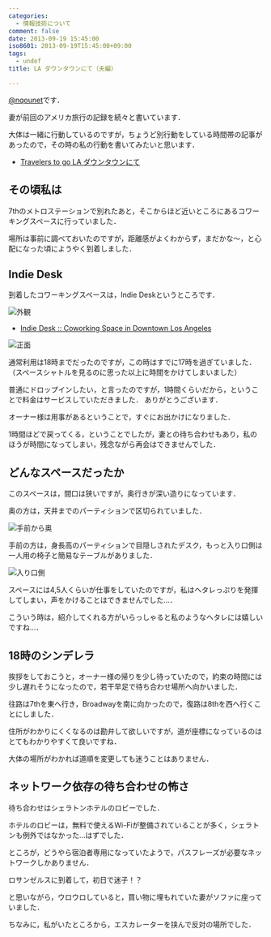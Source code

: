 ```yaml
---
categories:
  - 情報技術について
comment: false
date: 2013-09-19 15:45:00
iso8601: 2013-09-19T15:45:00+09:00
tags:
  - undef
title: LA ダウンタウンにて（夫編）

---
```


<p><a href="https://twitter.com/nqounet">@nqounet</a>です．</p>

<p>妻が前回のアメリカ旅行の記録を続々と書いています．</p>

<p>大体は一緒に行動しているのですが，ちょうど別行動をしている時間帯の記事があったので，その時の私の行動を書いてみたいと思います．</p>

<ul><li><a href="http://ustravelers.us/?p=204">Travelers to go LA ダウンタウンにて</a></li></ul>

<h2>その頃私は</h2>

<p>7thのメトロステーションで別れたあと，そこからほど近いところにあるコワーキングスペースに行っていました．</p>

<p>場所は事前に調べておいたのですが，距離感がよくわからず，まだかな〜，と心配になった頃にようやく到着しました．</p>

<h2>Indie Desk</h2>

<p>到着したコワーキングスペースは，Indie Deskというところです．</p>

<p><img src="https://copy.com/oXGVgEEg8X2wmWMr" alt="外観"></p>

<ul><li><a href="http://indiedesk.com/">Indie Desk :: Coworking Space in Downtown Los Angeles</a></li></ul>

<p><img src="https://copy.com/jTR7Ey6wgexa1o8h" alt="正面"></p>

<p>通常利用は18時までだったのですが，この時はすでに17時を過ぎていました． （スペースシャトルを見るのに思った以上に時間をかけてしまいました）</p>

<p>普通にドロップインしたい，と言ったのですが，1時間くらいだから，ということで料金はサービスしていただきました． ありがとうございます．</p>

<p>オーナー様は用事があるということで，すぐにお出かけになりました．</p>

<p>1時間ほどで戻ってくる，ということでしたが，妻との待ち合わせもあり，私のほうが時間になってしまい，残念ながら再会はできませんでした．</p>

<h2>どんなスペースだったか</h2>

<p>このスペースは，間口は狭いですが，奥行きが深い造りになっています．</p>

<p>奥の方は，天井までのパーティションで区切られていました．</p>

<p><img src="https://copy.com/JYqKCfEOm2rDX0s8" alt="手前から奥"></p>

<p>手前の方は，身長高のパーティションで目隠しされたデスク，もっと入り口側は一人用の椅子と簡易なテーブルがありました．</p>

<p><img src="https://copy.com/dF2jbyp9mjwz69Rg" alt="入り口側"></p>

<p>スペースには4,5人くらいが仕事をしていたのですが，私はヘタレっぷりを発揮してしまい，声をかけることはできませんでした…．</p>

<p>こういう時は，紹介してくれる方がいらっしゃると私のようなヘタレには嬉しいですね…．</p>

<h2>18時のシンデレラ</h2>

<p>挨拶をしておこうと，オーナー様の帰りを少し待っていたので，約束の時間には少し遅れそうになったので，若干早足で待ち合わせ場所へ向かいました．</p>

<p>往路は7thを東へ行き，Broadwayを南に向かったので，復路は8thを西へ行くことにしました．</p>

<p>住所がわかりにくくなるのは勘弁して欲しいですが，道が座標になっているのはとてもわかりやすくて良いですね．</p>

<p>大体の場所がわかれば道順を変更しても迷うことはありません．</p>

<h2>ネットワーク依存の待ち合わせの怖さ</h2>

<p>待ち合わせはシェラトンホテルのロビーでした．</p>

<p>ホテルのロビーは，無料で使えるWi-Fiが整備されていることが多く，シェラトンも例外ではなかった…はずでした．</p>

<p>ところが，どうやら宿泊者専用になっていたようで，パスフレーズが必要なネットワークしかありません．</p>

<p>ロサンゼルスに到着して，初日で迷子！？</p>

<p>と思いながら，ウロウロしていると，買い物に埋もれていた妻がソファに座っていました．</p>

<p>ちなみに，私がいたところから，エスカレーターを挟んで反対の場所でした．</p>
    	